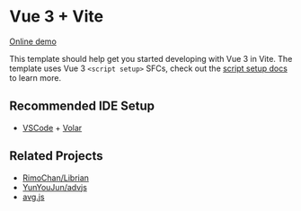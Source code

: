 # Vue 3 + Vite

[Online demo](https://flaribbit.github.io/hoshitsuki-vn/)

This template should help get you started developing with Vue 3 in Vite. The template uses Vue 3 `<script setup>` SFCs, check out the [script setup docs](https://v3.vuejs.org/api/sfc-script-setup.html#sfc-script-setup) to learn more.

## Recommended IDE Setup

- [VSCode](https://code.visualstudio.com/) + [Volar](https://marketplace.visualstudio.com/items?itemName=johnsoncodehk.volar)

## Related Projects

- [RimoChan/Librian](https://github.com/RimoChan/Librian)
- [YunYouJun/advjs](https://github.com/YunYouJun/advjs)
- [avg.js](https://avgjs.org/)
